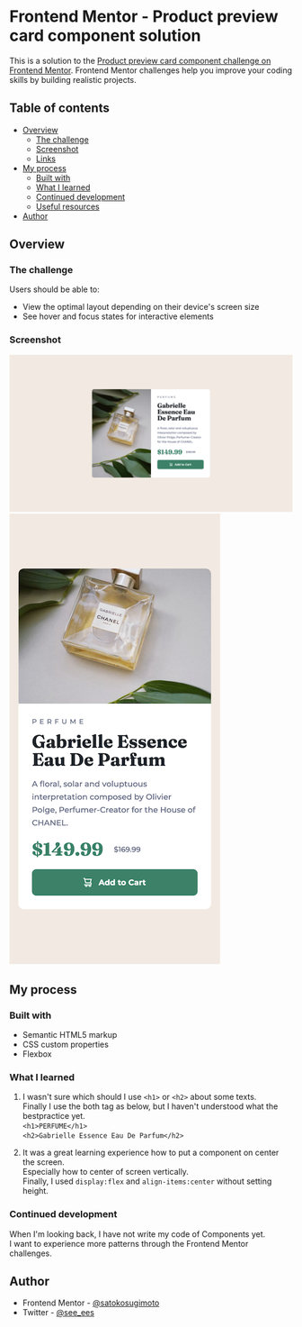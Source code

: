 # Frontend Mentor - Product preview card component solution

This is a solution to the [Product preview card component challenge on Frontend Mentor](https://www.frontendmentor.io/challenges/product-preview-card-component-GO7UmttRfa). 
Frontend Mentor challenges help you improve your coding skills by building realistic projects. 

## Table of contents

- [Overview](#overview)
  - [The challenge](#the-challenge)
  - [Screenshot](#screenshot)
  - [Links](#links)
- [My process](#my-process)
  - [Built with](#built-with)
  - [What I learned](#what-i-learned)
  - [Continued development](#continued-development)
  - [Useful resources](#useful-resources)
- [Author](#author)

## Overview

### The challenge
Users should be able to:
- View the optimal layout depending on their device's screen size
- See hover and focus states for interactive elements

### Screenshot
![](./img/screenshot-desktop-1440px.png)
![](./img/screenshot-mobile-375px.png)

## My process

### Built with
- Semantic HTML5 markup
- CSS custom properties
- Flexbox

### What I learned
1. I wasn't sure which should I use `<h1>` or `<h2>` about some texts.  <br>
Finally I use the both tag as below, but I haven't understood what the bestpractice yet.  <br>
``<h1>PERFUME</h1>``  <br>
``<h2>Gabrielle Essence Eau De Parfum</h2>``

2. It was a great learning experience how to put a component on center the screen.  <br>
Especially how to center of screen vertically.  <br>
Finally, I used `display:flex` and `align-items:center` without setting height.

### Continued development
When I'm looking back, I have not write my code of Components yet.  <br>
I want to experience more patterns through the Frontend Mentor challenges.

## Author
- Frontend Mentor - [@satokosugimoto](https://www.frontendmentor.io/profile/satokosugimoto)
- Twitter - [@see_ees](https://www.twitter.com/see_ees)
